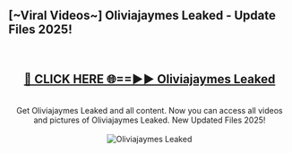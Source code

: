 <h2>[~Viral Videos~] Oliviajaymes Leaked - Update Files 2025!</h2>
<br>
<div align="center">
<h2><a href="https://betterlinks.top/A2PfLJ" rel="nofollow">🔴 CLICK HERE 🌐==►► Oliviajaymes Leaked</a></h2>
<br>
Get Oliviajaymes Leaked and all content. Now you can access all videos and pictures of Oliviajaymes Leaked. New Updated Files 2025!
<br>
<br>
<a href="https://betterlinks.top/A2PfLJ" rel="nofollow" data-target="animated-image.originalLink"><img src="https://i.ibb.co.com/WyWwxjT/player-gif2.gif" alt="Oliviajaymes Leaked" style="max-width: 100%; display: inline-block;" data-target="animated-image.originalImage"></a>
</div>
<br>
